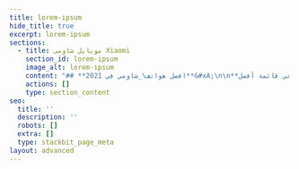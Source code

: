 ```yaml
---
title: lorem-ipsum
hide_title: true
excerpt: lorem-ipsum
sections:
  - title: موبايل شاومى Xiaomi
    section_id: lorem-ipsum
    image_alt: lorem-ipsum
    content: "## **افضل هواتف\_شاومي في 2021**&#xA;\n\n**تأتي قائمة أفضل Xiaomi 2021 (أفضل هواتف Xiaomi لعام 2021) مع Xiaomi، والتي تسمح للبالغين بالبقاء في عالم الهواتف الذكية من عام 2020 وتطوير قاعدة مروحة صلبة بفضل جودة أجهزتهم والمواصفات الممتازة. وضعنا على هذه القائمة من أفضل الهواتف Xiaomi حتى تتمكن من رؤية ما هو الأفضل بالنسبة لك في حاجة والميزانية.**\n\n**غالبًا ما تحتوي هواتف Xiaomi على مواصفات وميزات رائعة بأسعار أقل مما كان متوقعًا. هواتف Xiaomi هي الخيار الأمثل لجذب المزيد من المستخدمين الذين يبحثون عن هواتف ذات مواصفات ممتازة بأسعار تنافسية، وتسوق Xiaomi هواتفهم تحت العديد من العلامات التجارية، بما في ذلك مي و Redmi و Pocophone و Black Shark.**\n\n**إذا كنت تبحث عن أفضل هاتف Xiaomi 2021، فقد جئت إلى المكان الصحيح حيث في هذه المقالة على موقعنا على الويب المحمول سنتحقق من قائمة أفضل هواتف Xiaomi 2021 مع جميع المواصفات والأسعار.**\n\n## **قائمة أفضل\_**[**هواتف شاومي**](https://www.google.com/url?q=https://mobis7.com/brand/xiaomi\\&sa=D\\&source=editors\\&ust=1622775432281000\\&usg=AOvVaw0Nr2Qst3SXdQpcjr8VTP4H)**\_2021 :**\n\n1.  **هاتف Xiaomi Mi 11 Ultra .**\n\n2.  **هاتف Xiaomi Mi 11 Pro .**\n\n3.  **هاتف Xiaomi Redmi K40 Pro Plus .**\n\n4.  **هاتف\_Xiaomi Mi 11\_.**\n\n5.  **هاتف Xiaomi Redmi K40 Pro\_.**\n\n6.  **هاتف Xiaomi Black Shark 4 Pro .**\n\n7.  **هاتف\_Xiaomi Redmi K40\_.**\n\n8.  **هاتف Xiaomi Mi 11 Lite 5G .**\n\n9.  **هاتف Xiaomi Mi 9 .**\n\n10. **هاتف Xiaomi Redmi Note 9S .**\n\n## **مواصفات هاتف Xiaomi Mi 11 Ultra .**\n\n***\n\n**االتفاصيل :**\n\n**XIAOMI مي 11 الترا هو وحش من Xiaomi مع مرتبة الشرف، عملاق الهاتف، إذا رغبت في ذلك، جهاز قوي مع معنى الكلمة والمواصفات جعلت من أحدث تكنولوجيا الهاتف الذكي لالروبوت. تمتلئ XIAOMI مي 11 الترا مع الزجاج، الإطار الألومنيوم، للماء والغبار معيار IP68، وأحدث وأقوى كوالكوم أنف العجل 888 5G المعالج مع 5 النانو، الكظر 660 معالج الرسومات، بطارية طويلة العمر 5000 مللي أمبير يدعم الشحن السريع و 67 واط الشحن اللاسلكي، فضلا عن 10 واط عكس الشحن. الشاشة تأتي من 1 مليار لون دعم AMOLED وسرعة سطوع 1700 شمعة من 6.81 بوصة مع جودة عالية QHD+القرار 3200 × 1440 بكسل بكثافة 515 بكسل لكل بوصة بكثافة 515 بكسل لكل بوصة بكثافة 515 بكسل لكل بوصة الجيل السابع كورنينج الغوريلا زجاج فيكتوس وسرعة تردد 120 هرتز، 3 -عدسة الكاميرا الخلفية تدعم الصور 8K. ليس هناك شك في أن هناك بعض العيوب في الهاتف التي لا يحبها الكثيرون وكبيرة، لأنه لا يدعم راديو FM ويفقد اتصال مكبر الصوت 3.5، ولكن حقيقة أن معظم الهواتف في هذه الفئة لا تدعم هذا. إذا اخترت هاتف Xiaomi Mi 11 Ultra، فستحصل بالتأكيد على أفضل هاتف Xiaomi لعام 2021 وأسعار الهاتف هي كما يلي. 256/12GB نسخة إلى 1200 دولار**\n\n## **مواصفات هاتف Xiaomi Mi 11 Pro .&#xA;**![](https://lh3.googleusercontent.com/59MjkadRZtPGnJXS_r_aECEhiEE-3pXF3YkFAZRZ5MBPjGfmh2VFmPFrypip7AhBUcV-4VdR43ZUOBtg_yPMFeg2cucNxANmQudfM6yaIvCfu1Ui5I8vXMjP1jb-fflzWdY-UoDT)\n\n**\nالتفاصيل :**\n\n**بالنسبة للثاني من بين أفضل هواتف Xiaomi لعام 2021، ويمكنك ملاحظة أنه من حيث المواصفات لا يختلف اختلافًا كبيرًا عن الأول في القائمة، يبقى الفرق في حجم الذاكرة الداخلية، وكذلك في دقة عدسات الكاميرا الخلفية. يتميز شاومي مي 11 برو بشاشة AMOLED الممتازة التي تدعم مليار لون مع الطبقة الواقية كورنينج غوريلا غلاس فيكتوس، أقوى معالج أنف العجل 888 مع 5 دقة نانو، والتي تدعم كاميرا خلفية ذات 3 عدسات ويدعم HDR10 +. XIAOMI مي 11 برو يأتي مع تصميم أنيق جدا ولها معيار IP53 للماء والغبار. لا يزال الهاتف خيارًا جيدًا إذا لم تكن بحاجة إلى إصدار Ultra، نظرًا لفرق السعر. الأسعار هي كما يلي: الإصدار 128/8 GB في 762$**\n\n**نسخة \_256/8GB بسعر 807 دولار**\n\n**نسخة \_256/12GB بسعر 868 دولار**\n\n## **مواصفات هاتف Xiaomi Redmi K40 Pro Plus :&#xA;**![](https://lh5.googleusercontent.com/dWn71eWhvg6gVXNFqnnbD9nUMvoI05knL0ThkdwME0hvmoP23ZBh2aOo8OcXDreuvXGewJPa3N0h0ZhgyBhZK_uHnUviBwTvaN4TcNMxlFGw4BnSEnn3cDiYRZOALgJQHb3GiQXQ)\n\n**التفاصيل :**\n\n**Redmi K40 برو بلس هو أفضل هاتف في سلسلة K40 في كل العصور، لأنه يأتي مع المواصفات التي هي الأقوى وبالتالي أعلى سعر. يوفر الهاتف تجربة مستخدم ممتازة، حيث أن العديد من المواصفات الرائعة الرائدة موجودة بكل طريقة تقريبًا. كان التصميم المثير للإعجاب لـ Xiaomi Redmi K40 Pro Plus عاملاً مهمًا في جذب الاهتمام الكبير لمحبي الهواتف Xiaomi، والتي تتوفر بألوان مميزة. مواصفات الجوال قوية جدا، تتنافس مع الفئة العليا من هواوي وسامسونج مع أقوى 202 معالج الهاتف، وشاشة عالية الوظائف، وكاميرا احترافية مع 8K الذكية، ودعم 5G والعديد من الميزات الأخرى. سعر الهاتف هو كما يلي: 256/12 GB نسخة 769.99 دولار.**\n"
    actions: []
    type: section_content
seo:
  title: ''
  description: ''
  robots: []
  extra: []
  type: stackbit_page_meta
layout: advanced
---
```

